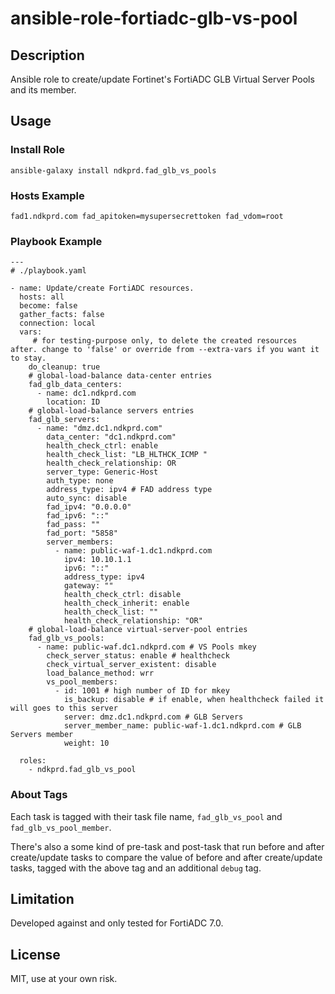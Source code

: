 # ansible-role-fortiadc-glb-vs-pool

## Description

Ansible role to create/update Fortinet's FortiADC GLB Virtual Server Pools and its member.

## Usage

### Install Role

```
ansible-galaxy install ndkprd.fad_glb_vs_pools
```

### Hosts Example

```
fad1.ndkprd.com fad_apitoken=mysupersecrettoken fad_vdom=root
```

### Playbook Example

```
---
# ./playbook.yaml

- name: Update/create FortiADC resources.
  hosts: all
  become: false
  gather_facts: false
  connection: local
  vars:
     # for testing-purpose only, to delete the created resources after. change to 'false' or override from --extra-vars if you want it to stay.
    do_cleanup: true
    # global-load-balance data-center entries
    fad_glb_data_centers:
      - name: dc1.ndkprd.com
        location: ID
    # global-load-balance servers entries
    fad_glb_servers:
      - name: "dmz.dc1.ndkprd.com"
        data_center: "dc1.ndkprd.com"
        health_check_ctrl: enable
        health_check_list: "LB_HLTHCK_ICMP "
        health_check_relationship: OR
        server_type: Generic-Host
        auth_type: none
        address_type: ipv4 # FAD address type
        auto_sync: disable
        fad_ipv4: "0.0.0.0"
        fad_ipv6: "::"
        fad_pass: ""
        fad_port: "5858"
        server_members:
          - name: public-waf-1.dc1.ndkprd.com
            ipv4: 10.10.1.1
            ipv6: "::"
            address_type: ipv4
            gateway: ""
            health_check_ctrl: disable
            health_check_inherit: enable
            health_check_list: ""
            health_check_relationship: "OR"
    # global-load-balance virtual-server-pool entries
    fad_glb_vs_pools:
      - name: public-waf.dc1.ndkprd.com # VS Pools mkey
        check_server_status: enable # healthcheck
        check_virtual_server_existent: disable
        load_balance_method: wrr
        vs_pool_members:
          - id: 1001 # high number of ID for mkey
            is_backup: disable # if enable, when healthcheck failed it will goes to this server
            server: dmz.dc1.ndkprd.com # GLB Servers
            server_member_name: public-waf-1.dc1.ndkprd.com # GLB Servers member
            weight: 10

  roles:
    - ndkprd.fad_glb_vs_pool

```

### About Tags

Each task is tagged with their task file name, `fad_glb_vs_pool` and `fad_glb_vs_pool_member`. 

There's also a some kind of pre-task and post-task that run before and after create/update tasks to compare the value of before and after create/update tasks, tagged with the above tag and an additional `debug` tag.

## Limitation

Developed against and only tested for FortiADC 7.0.

## License

MIT, use at your own risk.
